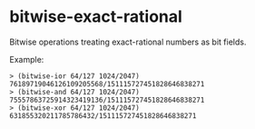 # bitwise-exact-rational

Bitwise operations treating exact-rational numbers as bit fields.

Example:
```racket
> (bitwise-ior 64/127 1024/2047)
76189719046126109205568/151115727451828646838271
> (bitwise-and 64/127 1024/2047)
75557863725914323419136/151115727451828646838271
> (bitwise-xor 64/127 1024/2047)
631855320211785786432/151115727451828646838271
```
